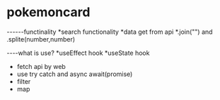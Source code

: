 ﻿# pokemoncard
------functinality 
*search functionality
*data get from api
*.join("") and .splite(number,number)

 
----what is use?
*useEffect hook 
*useState hook
* fetch api by web
* use try catch and async await(promise)
* filter
* map
